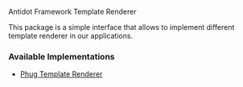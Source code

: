Antidot Framework Template Renderer

This package is a simple interface that allows to implement different template renderer in our applications.



### Available Implementations

* [Phug Template Renderer](https://github.com/antidot-framework/phug-template-renderer)
